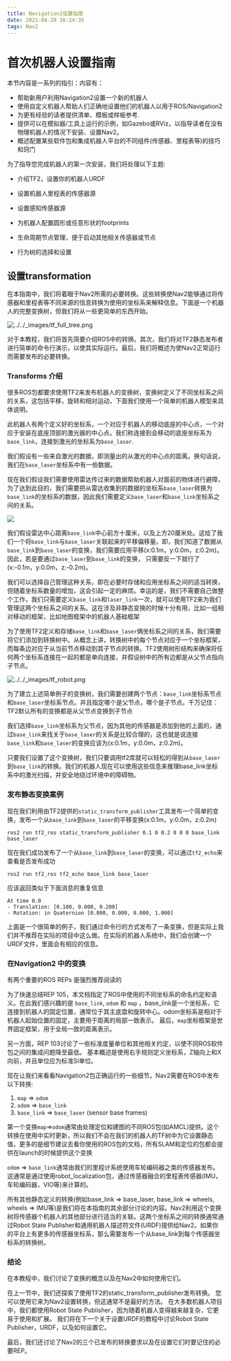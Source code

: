 ```yaml
---
title: Navigation2设置指南
date: 2021-04-28 16:24:35
tags: Nav2
---
```


# 首次机器人设置指南

本节内容是一系列的指引：内容有：

- 帮助新用户利用Navigation2设置一个新的机器人
- 使用自定义机器人帮助人们正确地设置他们的机器人以用于ROS/Navigation2
- 为更有经验的读者提供清单、模板或样板参考.
- 提供可以在模拟器/工具上运行的示例，如Gazebo或RViz，以指导读者在没有物理机器人的情况下安装、设置Nav2。
- 概述配置某些软件包和集成机器人平台的不同组件(传感器、里程表等)的技巧和窍门



为了指导您完成机器人的第一次安装，我们将处理以下主题:

- 介绍TF2，设置你的机器人URDF

- 设置机器人里程表的传感器源

- 设置感知传感器源

- 为机器人配置圆形或任意形状的footprints

- 生命周期节点管理，便于启动其他相关传感器或节点

- 行为树的选择和设置



## 设置transformation

在本指南中，我们将着眼于Nav2所需的必要转换。这些转换使Nav2能够通过将传感器和里程表等不同来源的信息转换为使用的坐标系来解释信息。下面是一个机器人的完整变换树，但我们将从一些更简单的东西开始。

![../../_images/tf_full_tree.png](tf_full_tree.png)

对于本教程，我们将首先简要介绍ROS中的转换。其次，我们将对TF2静态发布者进行简单的命令行演示，以使其实际运行。最后，我们将概述为使Nav2正常运行而需要发布的必要转换。

### Transforms 介绍

很多ROS包都要求使用TF2来发布机器人的变换树，变换树定义了不同坐标系之间的关系，这包括平移，旋转和相对运动，下面我们使用一个简单的机器人模型来具体说明。

此机器人有两个定义好的坐标系，一个对应于机器人的移动底座的中心点，一个对应于安装在底座顶部的激光器的中心点。我们称连接到会移动的底座坐标系为`base_link`，连接到激光的坐标系为`base_laser`.

我们假设有一些来自激光的数据，即测量出的从激光的中心点的距离。换句话说，我们在`base_laser`坐标系中有一些数据。

现在我们假设我们需要使用雷达传过来的数据帮助机器人对面前的物体进行避障，为了达到此目的，我们需要把从雷达收集到的数据的坐标系`base_laser`转换为`base_link`的坐标系的数据，因此我们需要定义`base_laser`和`base_link`坐标系之间的关系。

![](https://navigation.ros.org/_images/simple_robot.png)

我们假设雷达中心距离`base_link`中心前方十厘米，以及上方20厘米处。这给了我们一个将`base_link`与`base_laser`关联起来的平移偏移量。即，我们知道了数据从`base_link`到`base_laser`的变换，我们需要应用平移(x:0.1m，y:0.0m，z:0.2m)。因此，若是要通过`base_laser`到`base_link`的变换， 只需要反一下就行了(x:-0.1m，y:0.0m，z:-0.2m)。

我们可以选择自己管理这种关系，即在必要时存储和应用坐标系之间的适当转换，但随着坐标系数量的增加，这会引起一定的麻烦。幸运的是，我们不需要自己做整个工作，我们只需要定义`base_link`和`laser_link`一次，就可以使用TF2来为我们管理这两个坐标系之间的关系。这在涉及非静态变换的时候十分有用，比如一组相对移动的框架，比如地图框架中的机器人基础框架

为了使用TF2定义和存储`base_link`和`base_laser`俩坐标系之间的关系，我们需要将它们添加到转换树中。从概念上讲，转换树中的每个节点对应于一个坐标框架，而每条边对应于从当前节点移动到其子节点的转换。TF2使用树形结构来确保将任何两个坐标系连接在一起的都是单向连接，并假设树中的所有边都是从父节点指向子节点。

![../../_images/tf_robot.png](tf_robot.png)

为了建立上述简单例子的变换树，我们需要创建两个节点：`base_link`坐标系节点和`base_laser`坐标系节点。并且指定哪个是父节点，哪个是子节点。千万记住：TF2默认所有的变换都是从父节点变换到子节点

我们选择`base_link`坐标系为父节点，因为其他的传感器是添加到他的上面的，通过`base_link`来找关于`base_laser`的关系是比较合理的，这也就是说连接`base_link`和`base_laser`的变换应该为(x:0.1m，y:0.0m，z:0.2m)。

只要我们设置了这个变换树，我们只要调用tf2库就可以轻松的得到从`base_laser`到`base_link`的转换。我们的机器人现在可以使用这些信息来推理base_link坐标系中的激光扫描，并安全地绕过环境中的障碍物。

### 发布静态变换案例

现在我们利用由TF2提供的`static_transform_publisher`工具发布一个简单的变换，发布一个从`base_link`到`base_laser`的平移变换(x:0.1m，y:0.0m，z:0.2m)

```
ros2 run tf2_ros static_transform_publisher 0.1 0 0.2 0 0 0 base_link base_laser
```

现在我们成功发布了一个从`base_link`到`base_laser`的变换，可以通过`tf2_echo`来查看是否发布成功

```
ros2 run tf2_ros tf2_echo base_link base_laser
```

应该返回类似于下面消息的重复信息

```
At time 0.0
- Translation: [0.100, 0.000, 0.200]
- Rotation: in Quaternion [0.000, 0.000, 0.000, 1.000]
```

上面是一个很简单的例子，我们通过命令行的方式发布了一条变换，但是实际上我们并不推荐在实际的项目中这么做。在实际的机器人系统中，我们会创建一个URDF文件，里面会有相应的信息。

### 在Navigation2 中的变换

有两个重要的ROS REPs 是强烈推荐阅读的

为了快速总结REP 105，本文档指定了ROS中使用的不同坐标系的命名约定和语义。在此我们感兴趣的是 `base_link`, `odom` 和 `map` ，base_link是一个坐标系，它连接到机器人的固定位置，通常位于其主底盘和旋转中心。odom坐标系是相对于机器人起始位置的固定，主要用于距离的局部一致表示。 最后，`map`坐标框架是世界固定框架，用于全局一致的距离表示。

另一方面，REP 103讨论了一些标准度量单位和其他相关约定，以使不同ROS软件包之间的集成问题降至最低。 基本概述是使用右手规则定义坐标系，Z轴向上和X向前，并且单位应为标准SI单位。

现在让我们来看看Navigation2包正确运行的一些细节。Nav2需要在ROS中发布以下转换:

1. `map` => `odom`
2. `odom` => `base_link`
3. `base_link` => `base_laser` (sensor base frames)

第一个变换`map`=>`odom`通常由处理定位和建图的不同ROS包(如AMCL)提供。这个转换在使用中实时更新，所以我们不会在我们的机器人的TF树中为它设置静态值，更多的是细节建议去看你使用的ROS包的文档，所有SLAM和定位的包都会提供在launch的时候提供这个变换



`odom` => `base_link`通常由我们的里程计系统使用车轮编码器之类的传感器发布。这通常是通过使用robot_localization包，通过传感器融合的里程表传感器(IMU，车轮编码器，VIO等)来计算的。

所有其他静态定义的转换(例如base_link => base_laser, base_link => wheels, wheels => IMU等)是我们将在本指南的其余部分讨论的内容。Nav2利用这个变换树将传感器个机器人的其他部分进行适当的关联。这两个坐标系之间的转换通常通过Robot State Publisher和通用机器人描述符文件(URDF)提供给Nav2。如果你的平台上有更多的传感器坐标系，那么需要发布一个从base_link到每个传感器坐标系的转换树。

### 结论

在本教程中，我们讨论了变换的概念以及在Nav2中如何使用它们。

在上一节中，我们还探索了使用TF2的static_transform_publisher发布转换。 您可以使用它来为Nav2设置转换，但这通常不是最好的方法。 在大多数机器人项目中，我们都使用Robot State Publisher，因为随着机器人变得越来越复杂，它更易于使用和扩展。 我们将在下一个关于设置URDF的教程中讨论Robot State Publisher，URDF，以及如何设置它。

最后，我们还讨论了Nav2的三个已发布的转换要求以及在设置它们时要记住的必要REP。